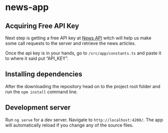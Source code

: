 # news-app

## Acquiring Free API Key

Next step is getting a free API key at [News API](https://newsapi.org/) witch will help us make some call requests to the server and retrieve the news articles. 

Once the api key is in your hands, go to `/src/app/constants.ts` and paste it to where it said put “API_KEY”.

## Installing dependencies

After the downloading the repository head on to the project root folder and run the `npm install` command line.


## Development server

Run `ng serve` for a dev server. Navigate to `http://localhost:4200/`. The app will automatically reload if you change any of the source files.
